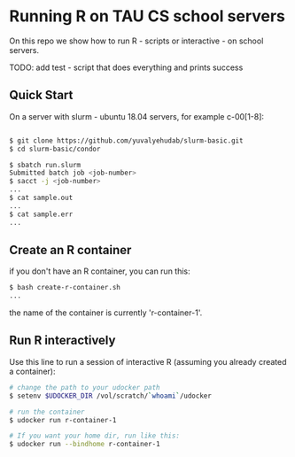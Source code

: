 # Running R on TAU CS school servers

On this repo we show how to run R - scripts or interactive - on school servers.

TODO: add test - script that does everything and prints success

## Quick Start

On a server with slurm - ubuntu 18.04 servers, for example c-00[1-8]:

```sh

$ git clone https://github.com/yuvalyehudab/slurm-basic.git
$ cd slurm-basic/condor

$ sbatch run.slurm
Submitted batch job <job-number>
$ sacct -j <job-number>
...
$ cat sample.out
...
$ cat sample.err
...
```

## Create an R container

if you don't have an R container, you can run this:

```sh
$ bash create-r-container.sh
...
```

the name of the container is currently 'r-container-1'.

## Run R interactively

Use this line to run a session of interactive R (assuming you already created a container):

```sh
# change the path to your udocker path
$ setenv $UDOCKER_DIR /vol/scratch/`whoami`/udocker

# run the container
$ udocker run r-container-1

# If you want your home dir, run like this:
$ udocker run --bindhome r-container-1
```
